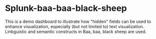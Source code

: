 # Splunk-baa-baa-black-sheep
This is a demo dashboard to illustrate how "hidden" fields can be used to enhance visualization, especially (but not limited to) text visualization.
Linbguistic and semantic constructs in Baa, baa, black sheep are used.
